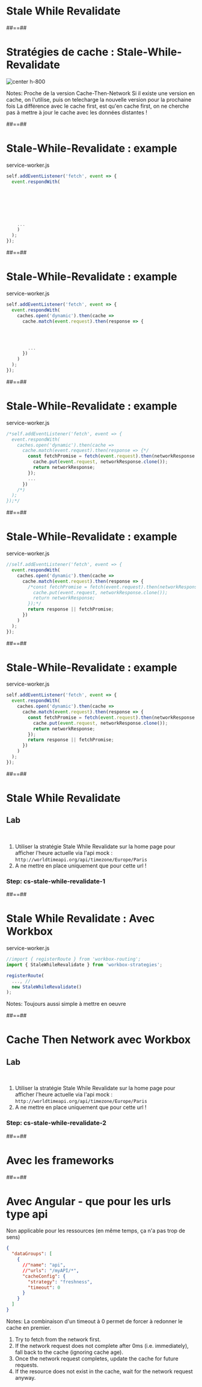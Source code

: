 <!-- .slide: class="transition bg-green" -->

# Stale While Revalidate

##==##

# Stratégies de cache : Stale-While-Revalidate

![center h-800](./assets/images/cache-strategy-stale-while-revalidate.png)

Notes:
Proche de la version Cache-Then-Network
Si il existe une version en cache, on l'utilise, puis on telecharge la nouvelle version pour la prochaine fois
La différence avec le cache first, est qu'en cache first, on ne cherche pas à mettre à jour le cache avec les données distantes !

##==##

<!-- .slide: class="with-code max-height" -->

# Stale-While-Revalidate : example

service-worker.js

```javascript
self.addEventListener('fetch', event => {
  event.respondWith(







    ...
    )
  );
});
```

<!-- .element: class="big-code" -->

##==##

<!-- .slide: class="with-code max-height" -->

# Stale-While-Revalidate : example

service-worker.js

```javascript
self.addEventListener('fetch', event => {
  event.respondWith(
    caches.open('dynamic').then(cache =>
      cache.match(event.request).then(response => {




        ...
      })
    )
  );
});
```

<!-- .element: class="big-code" -->

##==##

<!-- .slide: class="with-code max-height" -->

# Stale-While-Revalidate : example

service-worker.js

```javascript
/*self.addEventListener('fetch', event => {
  event.respondWith(
    caches.open('dynamic').then(cache =>
      cache.match(event.request).then(response => {*/
        const fetchPromise = fetch(event.request).then(networkResponse => {
          cache.put(event.request, networkResponse.clone());
          return networkResponse;
        });
        ...
      })
    /*)
  );
});*/
```

<!-- .element: class="big-code" -->

##==##

<!-- .slide: class="with-code max-height" -->

# Stale-While-Revalidate : example

service-worker.js

```javascript
//self.addEventListener('fetch', event => {
  event.respondWith(
    caches.open('dynamic').then(cache =>
      cache.match(event.request).then(response => {
        /*const fetchPromise = fetch(event.request).then(networkResponse => {
          cache.put(event.request, networkResponse.clone());
          return networkResponse;
        });*/
        return response || fetchPromise;
      })
    )
  );
});
```

<!-- .element: class="big-code" -->

##==##

<!-- .slide: class="with-code max-height" -->

# Stale-While-Revalidate : example

service-worker.js

```javascript
self.addEventListener('fetch', event => {
  event.respondWith(
    caches.open('dynamic').then(cache =>
      cache.match(event.request).then(response => {
        const fetchPromise = fetch(event.request).then(networkResponse => {
          cache.put(event.request, networkResponse.clone());
          return networkResponse;
        });
        return response || fetchPromise;
      })
    )
  );
});
```

<!-- .element: class="big-code" -->

##==##

<!-- .slide: class="exercice" data-type-show="prez" -->

# Stale While Revalidate

## Lab

<br>

1. Utiliser la stratégie Stale While Revalidate sur la home page pour afficher l'heure actuelle via l'api mock : `http://worldtimeapi.org/api/timezone/Europe/Paris`
1. A ne mettre en place uniquement que pour cette url !

### Step: cs-stale-while-revalidate-1

##==##

<!-- .slide: class="with-code" -->

# Stale While Revalidate : Avec Workbox

service-worker.js

```javascript
//import { registerRoute } from 'workbox-routing';
import { StaleWhileRevalidate } from 'workbox-strategies';

registerRoute(
  ..., //
  new StaleWhileRevalidate()
);
```

<!-- .element: class="big-code" -->

Notes:
Toujours aussi simple à mettre en oeuvre

##==##

<!-- .slide: class="exercice" data-type-show="prez" -->

# Cache Then Network avec Workbox

## Lab

<br>

1. Utiliser la stratégie Stale While Revalidate sur la home page pour afficher l'heure actuelle via l'api mock : `http://worldtimeapi.org/api/timezone/Europe/Paris`
1. A ne mettre en place uniquement que pour cette url !

### Step: cs-stale-while-revalidate-2

##==##

<!-- .slide: class="transition bg-white" -->

# Avec les frameworks

##==##

<!-- .slide: class="with-code" -->

# Avec Angular - que pour les urls type api

Non applicable pour les ressources (en même temps, ça n'a pas trop de sens)

```json
{
  "dataGroups": [
    {
      //"name": "api",
      //"urls": "/myAPI/*",
      "cacheConfig": {
        "strategy": "freshness",
        "timeout": 0
      }
    }
  ]
}
```

<!-- .element: class="big-code" -->

Notes:
La combinaison d'un timeout à 0 permet de forcer à redonner le cache en premier.

1. Try to fetch from the network first.
2. If the network request does not complete after 0ms (i.e. immediately), fall back to the cache (ignoring cache age).
3. Once the network request completes, update the cache for future requests.
4. If the resource does not exist in the cache, wait for the network request anyway.
